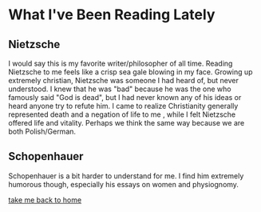 # What I've Been Reading Lately

## Nietzsche

I would say this is my favorite writer/philosopher of all time. Reading Nietzsche to me feels like a crisp sea gale blowing in my face. 
Growing up extremely christian, Nietzsche was someone I had heard of, but never understood. I knew that he was "bad" because he was the one who famously 
said "God is dead", but I had never known any of his ideas or heard anyone try to refute him. I came to realize Christianity generally represented death and a negation of 
life to me , while I felt Nietzsche offered life and vitality. Perhaps we think the same way because we are both Polish/German. 

## Schopenhauer

Schopenhauer is a bit harder to understand for me. I find him extremely humorous though, especially his essays on women and physiognomy. 

[take me back to home]()

